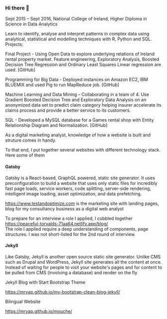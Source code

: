 ### Hi there 👋

Sept 2015 – Sept 2016, National College of Ireland, Higher Diploma in Science in Data Analytics

Learn to identify, analyse and interpret patterns in complex data using analytical, statistical and modelling techniques with R, Python and SQL.
Projects:

Final Project - Using Open Data to explore underlying relations of Ireland rental property market. Feature engineering, Exploratory Analysis, Boosted Decision Tree Regression and Ordinary Least Squares Linear regression are used. [GitHub]

Programming for Big Data - Deployed instances on Amazon EC2, IBM BLUEMIX and used Pig to run MapReduce job. [GitHub]

Machine Learning and Data Mining – Collaborating in a team of 4. Use Gradient Boosted Decision Tree and Exploratory Data Analysis on an anonymized data set to predict claim category helping insurer accelerate its claims process and provide a better service to its customers. 

SQL - Developed a MySQL database for a Games rental shop with Entity Relationship Diagram and Normalization. [GitHub]


As a digital marketing analyst, knowledge of how a website is built and struture comes in handy.

To that end, I put together several websites with different technology stack. Here some of them


#### Gatsby
Gatsby is a React-based, GraphQL powered, static site generator. It uses preconfiguration to build a website that uses only static files for incredibly fast page loads, service workers, code splitting, server-side rendering, intelligent image loading, asset optimization, and data prefetching.

https://www.testandoptimize.com is the marketing site with landing pages, blog for my consultancy business as a digital web analyst 

To prepare for an interview a role I applied, I cobbled together https://peaceful-torvalds-71aa64.netlify.app/blog/  
The role I applied require a deep understanding of components, page structures. I was not short-listed for the 2nd round of interview. 

#### Jekyll 
Like Gatsby, Jekyll is another open source static site generator. Unlike CMS such as Drupal and WordPress, Jekyll site generates all the content at once. 
Instead of waiting for people to visit your website's pages and for content to be pulled from CMS (involving a database) and render on the fly

Jekyll Blog with Start Bootstrap Theme

https://mryap.github.io/my-bootstrap-clean-blog-jekyll/

Bilingual Website

https://mryap.github.io/mouche/










<!--
**mryap/mryap** is a ✨ _special_ ✨ repository because its `README.md` (this file) appears on your GitHub profile.

Here are some ideas to get you started:

- 🔭 I’m currently working on ...
- 🌱 I’m currently learning ...
- 👯 I’m looking to collaborate on ...
- 🤔 I’m looking for help with ...
- 💬 Ask me about ...
- 📫 How to reach me: ...
- 😄 Pronouns: ...
- ⚡ Fun fact: ...
-->
